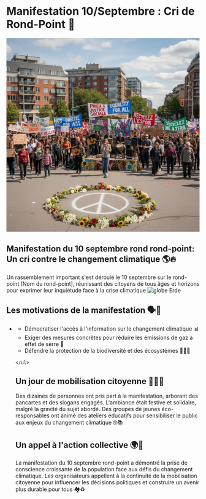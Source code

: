 
# Manifestation 10/Septembre : Cri de Rond-Point 📢   


![Image](Manifestation_10_septembre_rond_point_1757872329537.webp)

<article>
  <h1>Manifestation du 10 septembre rond rond-point: Un cri contre le changement climatique 🌎🔥</h1>

  <p>Un rassemblement important s'est déroulé le 10 septembre sur le rond-point [Nom du rond-point], réunissant des citoyens de tous âges et horizons pour exprimer leur inquiétude face à la crise climatique <img src="https://www.emojiwebsite.com/images/earth.png" alt="globe Erde"></p>
  
  <h2>Les motivations de la manifestation 🗣️🤝</h2>

  *  <ul>
      <li>Démocratiser l'accès à l'information sur le changement climatique 📊</li>
      <li>Exiger des mesures concrètes pour réduire les émissions de gaz à effet de serre 🚦</li>
      <li>Défendre la protection de la biodiversité et des écosystèmes 🌳🐕‍🦺</li>
    </ul>

  <h2>Un jour de mobilisation citoyenne ✊🏽🌟</h2>

  <p> Des dizaines de personnes ont pris part à la manifestation, arborant des pancartes et des slogans engagés. L'ambiance était festive et solidaire, malgré la gravité du sujet abordé. Des groupes de jeunes éco-responsables ont animé des ateliers éducatifs pour sensibiliser le public aux enjeux du changement climatique 🤓📚 </p>

  <h2>Un appel à l'action collective  🌍📣</h2>

  <p>La manifestation du 10 septembre rond-point a démontré la prise de conscience croissante de la population face aux défis du changement climatique. Les organisateurs appellent à la continuité de la mobilisation citoyenne pour influencer les décisions politiques et construire un avenir plus durable pour tous 🏘️♻️</p>
</article>







        